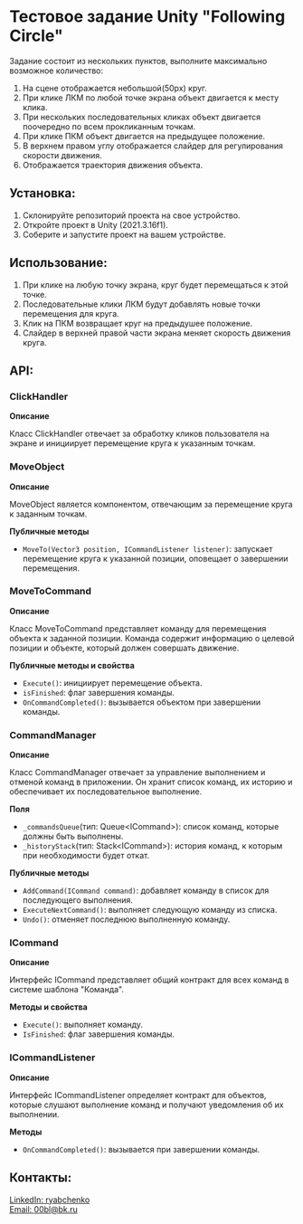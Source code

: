 # Тестовое задание Unity "Following Circle"
Задание состоит из нескольких пунктов, выполните максимально возможное количество:
1. На сцене отображается небольшой(50px) круг. 
2. При клике ЛКМ по любой точке экрана объект двигается к месту клика.
3. При нескольких последовательных кликах объект двигается поочередно по всем прокликанным точкам.
4. При клике ПКМ объект двигается на предыдущее положение.
5. В верхнем правом углу отображается слайдер для регулирования скорости движения.
6. Отображается траектория движения объекта.


## Установка:

1. Склонируйте репозиторий проекта на свое устройство.
2. Откройте проект в Unity (2021.3.16f1).
3. Соберите и запустите проект на вашем устройстве.

## Использование:

1. При клике на любую точку экрана, круг будет перемещаться к этой точке.
2. Последовательные клики ЛКМ будут добавлять новые точки перемещения для круга.
3. Клик на ПКМ возвращает круг на предыдушее положение.
4. Слайдер в верхней правой части экрана меняет скорость движения круга.

## API:

### ClickHandler

**Описание**

Класс ClickHandler отвечает за обработку кликов пользователя на экране и инициирует перемещение круга к указанным точкам.


### MoveObject

**Описание**

MoveObject является компонентом, отвечающим за перемещение круга к заданным точкам.

**Публичные методы**

- `MoveTo(Vector3 position, ICommandListener listener)`: запускает перемещение круга к указанной позиции, оповещает о завершении перемещения.

### MoveToCommand

**Описание**

Класс MoveToCommand представляет команду для перемещения объекта к заданной позиции. Команда содержит информацию о целевой позиции и объекте, который должен совершать движение.

**Публичные методы и свойства**

- `Execute()`: инициирует перемещение объекта.
- `isFinished`: флаг завершения команды.
- `OnCommandCompleted()`: вызывается объектом при завершении команды.

### CommandManager

**Описание**

Класс CommandManager отвечает за управление выполнением и отменой команд в приложении. 
Он хранит список команд, их историю и обеспечивает их последовательное выполнение.

**Поля**

- `_commandsQueue`(тип: Queue\<ICommand>): список команд, которые должны быть выполнены.
- `_historyStack`(тип: Stack\<ICommand>): история команд, к которым при необходимости будет откат.


**Публичные методы**

- `AddCommand(ICommand command)`: добавляет команду в список для последующего выполнения.
- `ExecuteNextCommand()`: выполняет следующую команду из списка.
- `Undo()`: отменяет последнюю выполненную команду.

### ICommand

**Описание**

Интерфейс ICommand представляет общий контракт для всех команд в системе шаблона "Команда".

**Методы и свойства**

- `Execute()`: выполняет команду.
- `IsFinished`: флаг завершения команды.

### ICommandListener

**Описание**

Интерфейс ICommandListener определяет контракт для объектов, которые слушают выполнение команд и получают уведомления об их выполнении.

**Методы**

- `OnCommandCompleted()`: вызывается при завершении команды.


## Контакты:
[LinkedIn: ryabchenko](https://www.linkedin.com/in/ryabchenko)  
[Email: 00bl@bk.ru](mailto:00bl@bk.ru)
